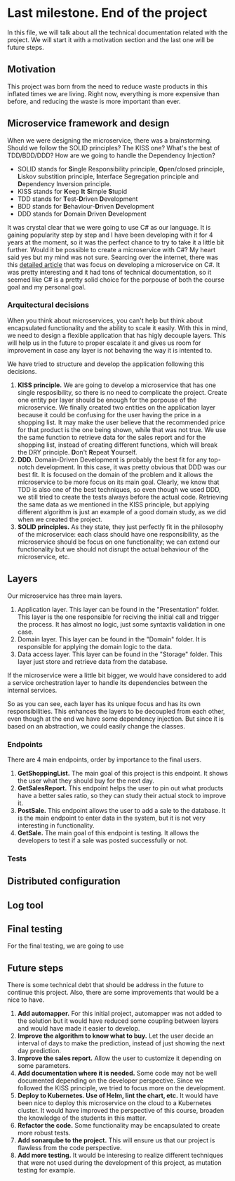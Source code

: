 # Last milestone. End of the project
In this file, we will talk about all the technical documentation related with the project. We will start it with a motivation section and the last one will be future steps.

## Motivation
This project was born from the need to reduce waste products in this inflated times we are living. Right now, everything is more expensive than before, and reducing the waste is more important than ever.

## Microservice framework and design
When we were designing the microservice, there was a brainstorming. Should we follow the SOLID principles? The KISS one? What's the best of TDD/BDD/DDD? How are we going to handle the Dependency Injection?

* SOLID stands for **S**ingle Responsibility principle, **O**pen/closed principle, **L**iskov substition principle, **I**nterface Segregation principle and **D**ependency Inversion principle.
* KISS stands for **K**eep **It** **S**imple **S**tupid
* TDD stands for **T**est-**D**riven **D**evelopment
* BDD stands for **B**ehaviour-**D**riven **D**evelopment
* DDD stands for **D**omain **D**riven **D**evelopment

It was crystal clear that we were going to use C# as our language. It is gaining popularity step by step and I have been developing with it for 4 years at the moment, so it was the perfect chance to try to take it a little bit further. Would it be possible to create a microservice with C#? My heart said yes but my mind was not sure. Searcing over the internet, there was this [detailed article](https://raw.githubusercontent.com/dotnet-architecture/eBooks/main/current/microservices/NET-Microservices-Architecture-for-Containerized-NET-Applications.pdf) that was focus on developing a microservice on C#. It was pretty interesting and it had tons of technical documentation, so it seemed like C# is a pretty solid choice for the porpouse of both the course goal and my personal goal. 

### Arquitectural decisions
When you think about microservices, you can't help but think about encapsulated functionality and the ability to scale it easily. With this in mind, we need to design a flexible application that has higly decouple layers. This will help us in the future to proper escalate it and gives us room for improvement in case any layer is not behaving the way it is intented to.

We have tried to structure and develop the application following this decisions.
1. **KISS principle.** We are going to develop a microservice that has one single resposibility, so there is no need to complicate the project. Create one entity per layer should be enough for the porpouse of the microservice. We finally created two entities on the application layer because it could be confusing for the user having the price in a shopping list. It may make the user believe that the recommended price for that product is the one being shown, while that was not true.
We use the same function to retrieve data for the sales report and for the shopping list, instead of creating different functions, which will break the DRY principle. **D**on't **R**epeat **Y**ourself.
2. **DDD.** Domain-Driven Development is probably the best fit for any top-notch development. In this case, it was pretty obvious that DDD was our best fit. It is focused on the domain of the problem and it allows the microservice to be more focus on its main goal. Clearly, we know that TDD is also one of the best techniques, so even though we used DDD, we still tried to create the tests always before the actual code.
Retrieving the same data as we mentioned in the KISS principle, but applying different algorithm is just an example of a good domain study, as we did when we created the project.
3. **SOLID principles.** As they state, they just perfectly fit in the philosophy of the microservice: each class should have one responsibility, as the microservice should be focus on one functionality; we can extend our functionality but we should not disrupt the actual behaviour of the microservice, etc.

## Layers
Our microservice has three main layers.
1. Application layer. This layer can be found in the "Presentation" folder. This layer is the one responsible for reciving the initial call and trigger the process. It has almost no logic, just some syntaxtis validation in one case.
2. Domain layer. This layer can be found in the "Domain" folder. It is responsible for applying the domain logic to the data.
3. Data access layer. This layer can be found in the "Storage" folder. This layer just store and retrieve data from the database.

If the microservice were a little bit bigger, we would have considered to add a service orchestration layer to handle its dependencies between the internal services.

So as you can see, each layer has its unique focus and has its own responsibilities. This enhances the layers to be decoupled from each other, even though at the end we have some dependency injection. But since it is based on an abstraction, we could easily change the classes.

### Endpoints
There are 4 main endpoints, order by importance to the final users.
1. **GetShoppingList.** The main goal of this project is this endpoint. It shows the user what they should buy for the next day.
2. **GetSalesReport.** This endpoint helps the user to pin out what products have a better sales ratio, so they can study their actual stock to improve it.
3. **PostSale.** This endpoint allows the user to add a sale to the database. It is the main endpoint to enter data in the system, but it is not very interesting in functionality.
4. **GetSale.** The main goal of this endpoint is testing. It allows the developers to test if a sale was posted successfully or not.

### Tests

## Distributed configuration

## Log tool

## Final testing
For the final testing, we are going to use 

## Future steps
There is some technical debt that should be address in the future to continue this project. Also, there are some improvements that would be a nice to have.
1. **Add automapper.** For this initial project, automapper was not added to the solution but it would have reduced some coupling between layers and would have made it easier to develop.
2. **Improve the algorithm to know what to buy.** Let the user decide an interval of days to make the prediction, instead of just showing the next day prediction.
3. **Improve the sales report.** Allow the user to customize it depending on some parameters.
4. **Add documentation where it is needed.** Some code may not be well documented depending on the developer perspective. Since we followed the KISS principle, we tried to focus more on the development.
5. **Deploy to Kubernetes. Use of Helm, lint the chart, etc.** It would have been nice to deploy this microservice on the cloud to a Kubernetes cluster. It would have improved the perspective of this course, broaden the knowledge of the students in this matter.
6. **Refactor the code.** Some functionality may be encapsulated to create more robust tests.
7. **Add sonarqube to the project.** This will ensure us that our project is flawless from the code perspective. 
8. **Add more testing.** It would be interesing to realize different techniques that were not used during the development of this project, as mutation testing for example. 
